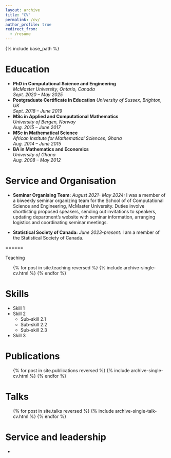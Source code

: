 ```yaml
---
layout: archive
title: "CV"
permalink: /cv/
author_profile: true
redirect_from:
  - /resume
---
```



{% include base_path %}

Education
======
* **PhD in Computational Science and Engineering**  
   *McMaster University, Ontario, Canada*  
   *Sept. 2020 – May 2025*  
* **Postgraduate Certificate in Education** 
  *University of Sussex, Brighton, UK*  
  *Sept. 2018 – June 2019* 
*  **MSc in Applied and Computational Mathematics**  
  *University of Bergen, Norway*  
  *Aug. 2015 – June 2017*
* **MSc in Mathematical Science**  
  *African Institute for Mathematical Sciences, Ghana*  
  *Aug. 2014 – June 2015*  
* **BA in Mathematics and Economics**  
  *University of Ghana*  
  *Aug. 2008 – May 2012*  

Service and Organisation
======

* **Seminar Organising Team:** 
  *August 2021- May 2024:* I was a member of a biweekly seminar organizing team for the School of of Computational Science and Engineering, McMaster University. Duties involve shortlisting proposed speakers, sending out invitations to speakers, updating department’s website with seminar information, arranging logistics and coordinating seminar meetings.

* **Statistical Society of Canada:** 
  *June 2023-present:*  I am a member of the Statistical Society of Canada.

======

Teaching
  <ul>{% for post in site.teaching reversed %}
    {% include archive-single-cv.html %}
  {% endfor %}</ul>


Skills
======
* Skill 1
* Skill 2
  * Sub-skill 2.1
  * Sub-skill 2.2
  * Sub-skill 2.3
* Skill 3

Publications
======
  <ul>{% for post in site.publications reversed %}
    {% include archive-single-cv.html %}
  {% endfor %}</ul>
  
Talks
======
  <ul>{% for post in site.talks reversed %}
    {% include archive-single-talk-cv.html  %}
  {% endfor %}</ul>

  
Service and leadership
======
*

